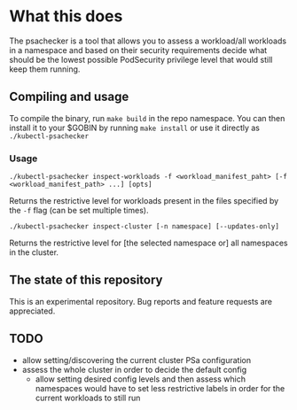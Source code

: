 # What this does

The psachecker is a tool that allows you to assess a workload/all workloads in a namespace
and based on their security requirements decide what should be the lowest possible PodSecurity
privilege level that would still keep them running.

## Compiling and usage

To compile the binary, run `make build` in the repo namespace. You can then install it to
your $GOBIN by running `make install` or use it directly as `./kubectl-psachecker`

### Usage

`./kubectl-psachecker inspect-workloads -f <workload_manifest_paht> [-f <workload_manifest_path> ...] [opts]`

Returns the restrictive level for workloads present in the files specified by the `-f` flag (can be set multiple times).

`./kubectl-psachecker inspect-cluster [-n namespace] [--updates-only]`

Returns the restrictive level for [the selected namespace or] all namespaces in the cluster.

## The state of this repository

This is an experimental repository. Bug reports and feature requests are appreciated.

## TODO
- allow setting/discovering the current cluster PSa configuration
- assess the whole cluster in order to decide the default config
    - allow setting desired config levels and then assess which namespaces would have to set
      less restrictive labels in order for the current workloads to still run
